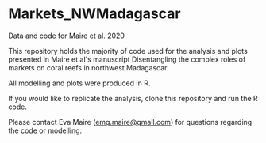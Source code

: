 # Markets_NWMadagascar
Data and code for Maire et al. 2020

This repository holds the majority of code used for the analysis and plots presented in Maire et al's manuscript Disentangling the complex roles of markets on coral reefs in northwest Madagascar.

All modelling and plots were produced in R. 

If you would like to replicate the analysis, clone this repository and run the R code.

Please contact Eva Maire (emg.maire@gmail.com) for questions regarding the code or modelling.
